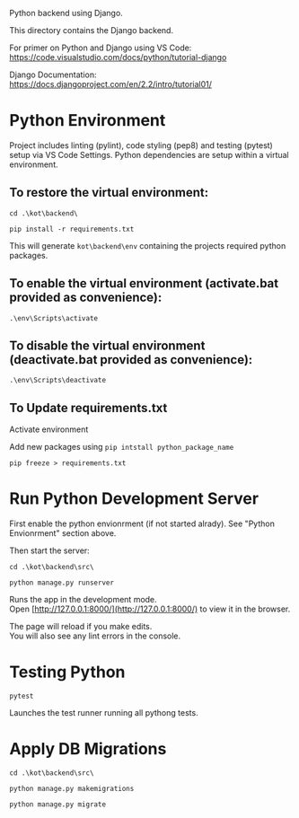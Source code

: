 
Python backend using Django.

This directory contains the Django backend.

For primer on Python and Django using VS Code: https://code.visualstudio.com/docs/python/tutorial-django

Django Documentation: https://docs.djangoproject.com/en/2.2/intro/tutorial01/

# Python Environment

Project includes linting (pylint), code styling (pep8) and testing (pytest) setup via VS Code Settings. Python dependencies are setup within a virtual environment.

## To restore the virtual environment:

 `cd .\kot\backend\`

 `pip install -r requirements.txt`

This will generate `kot\backend\env` containing the projects required python packages.

## To enable the virtual environment (activate.bat provided as convenience):

 `.\env\Scripts\activate`

## To disable the virtual environment (deactivate.bat provided as convenience):

 `.\env\Scripts\deactivate`

## To Update requirements.txt

 Activate environment

 Add new packages using `pip intstall python_package_name`

 `pip freeze > requirements.txt`

# Run Python Development Server

First enable the python envionrment (if not started alrady). See "Python Envionrment" section above.

Then start the server:

 `cd .\kot\backend\src\`

 `python manage.py runserver`

Runs the app in the development mode.<br />
Open [http://127.0.0.1:8000/](http://127.0.0.1:8000/) to view it in the browser.

The page will reload if you make edits.<br />
You will also see any lint errors in the console.

# Testing Python

`pytest`

Launches the test runner running all pythong tests.

# Apply DB Migrations

 `cd .\kot\backend\src\`

 `python manage.py makemigrations`
 
 `python manage.py migrate`
